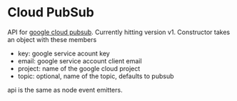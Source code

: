 Cloud PubSub
===

API for [google cloud pubsub](https://cloud.google.com/pubsub/overview).  Currently hitting version v1. Constructor takes an object with these members

- key: google service acount key
- email: google service account client email
- project: name of the google cloud project
- topic: optional, name of the topic, defaults to pubsub

api is the same as node event emitters.
